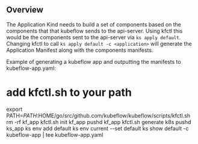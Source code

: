 ## Overview

The Application Kind needs to build a set of components based on the components that 
that kubeflow sends to the api-server. Using kfctl this would be the components sent 
to the api-server via `ks apply default`. Changing kfctl to call
`ks apply default -c <application>` will generate the Application Manifest along with 
the components manifests.

Example of generating a kubeflow app and outputting the manifests to kubeflow-app.yaml:
# add kfctl.sh to your path
export PATH=$PATH:$HOME/go/src/github.com/kubeflow/kubeflow/scripts/kfctl.sh
rm -rf kf_app
kfctl.sh init kf_app
pushd kf_app
kfctl.sh generate k8s
pushd ks_app
ks env add default
ks env current --set default
ks show default -c kubeflow-app | tee kubeflow-app.yaml




